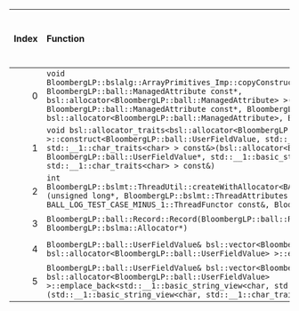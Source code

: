 |   Index | Function                                                                                                                                                                                                                                                                                                                                                                                                                  |   Difference in number of lines |   Function size difference in bytes | Disassembly                                                             |   Number of lines in `assume` build |   Number of bytes in `assume` build |   Number of lines in `none` build |   Number of bytes in `none` build |
|--------:|:--------------------------------------------------------------------------------------------------------------------------------------------------------------------------------------------------------------------------------------------------------------------------------------------------------------------------------------------------------------------------------------------------------------------------|--------------------------------:|------------------------------------:|:------------------------------------------------------------------------|------------------------------------:|------------------------------------:|----------------------------------:|----------------------------------:|
|       0 | `void BloombergLP::bslalg::ArrayPrimitives_Imp::copyConstruct<BloombergLP::ball::ManagedAttribute, BloombergLP::ball::ManagedAttribute const*, bsl::allocator<BloombergLP::ball::ManagedAttribute> >(BloombergLP::ball::ManagedAttribute*, BloombergLP::ball::ManagedAttribute const*, BloombergLP::ball::ManagedAttribute const*, bsl::allocator<BloombergLP::ball::ManagedAttribute>, BloombergLP::bslmf::MetaInt<0>*)` |                              15 |                                  64 | [Assumed](0.assume.s.txt), [Ignored](0.none.s.txt), [Diff](0.diff.html) |                                 272 |                             4831952 |                               208 |                           4833024 |
|       1 | `void bsl::allocator_traits<bsl::allocator<BloombergLP::ball::UserFieldValue> >::construct<BloombergLP::ball::UserFieldValue, std::__1::basic_string_view<char, std::__1::char_traits<char> > const&>(bsl::allocator<BloombergLP::ball::UserFieldValue>&, BloombergLP::ball::UserFieldValue*, std::__1::basic_string_view<char, std::__1::char_traits<char> > const&)`                                                    |                              -3 |                                  16 | [Assumed](1.assume.s.txt), [Ignored](1.none.s.txt), [Diff](1.diff.html) |                                 192 |                             4819664 |                               176 |                           4820080 |
|       2 | `int BloombergLP::bslmt::ThreadUtil::createWithAllocator<BALL_LOG_TEST_CASE_MINUS_1::ThreadFunctor>(unsigned long*, BloombergLP::bslmt::ThreadAttributes const&, BALL_LOG_TEST_CASE_MINUS_1::ThreadFunctor const&, BloombergLP::bslma::Allocator*)`                                                                                                                                                                       |                              -6 |                                 -16 | [Assumed](2.assume.s.txt), [Ignored](2.none.s.txt), [Diff](2.diff.html) |                                 320 |                             4838608 |                               336 |                           4839760 |
|       3 | `BloombergLP::ball::Record::Record(BloombergLP::ball::Record const&, BloombergLP::bslma::Allocator*)`                                                                                                                                                                                                                                                                                                                     |                             -24 |                                 -80 | [Assumed](3.assume.s.txt), [Ignored](3.none.s.txt), [Diff](3.diff.html) |                                 624 |                             4817728 |                               704 |                           4817664 |
|       4 | `BloombergLP::ball::UserFieldValue& bsl::vector<BloombergLP::ball::UserFieldValue, bsl::allocator<BloombergLP::ball::UserFieldValue> >::emplace_back<long long&>(long long&)`                                                                                                                                                                                                                                             |                             -98 |                                -336 | [Assumed](4.assume.s.txt), [Ignored](4.none.s.txt), [Diff](4.diff.html) |                                 560 |                             4820624 |                               896 |                           4821200 |
|       5 | `BloombergLP::ball::UserFieldValue& bsl::vector<BloombergLP::ball::UserFieldValue, bsl::allocator<BloombergLP::ball::UserFieldValue> >::emplace_back<std::__1::basic_string_view<char, std::__1::char_traits<char> > const&>(std::__1::basic_string_view<char, std::__1::char_traits<char> > const&)`                                                                                                                     |                             -98 |                                -336 | [Assumed](5.assume.s.txt), [Ignored](5.none.s.txt), [Diff](5.diff.html) |                                 480 |                             4819184 |                               816 |                           4819264 |